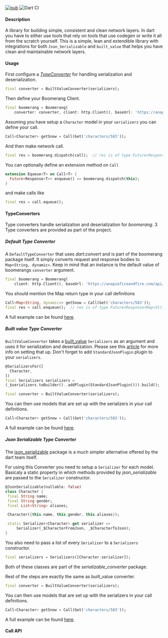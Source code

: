 [![pub](https://img.shields.io/pub/v/boomerang)](https://pub.dev/packages/boomerang)
![Dart CI](https://github.com/saied89/boomerang/workflows/Dart%20CI/badge.svg?branch=master)
#### Description
A library for building simple, consistent and clean network layers. In dart you have to either use tools that rely on tools that use codegen or write it all from the scratch yourself.
This is a simple, lean and extendible library with integrations for both `Json_Serializable` and `built_value` that helps you have clean and maintainable network layers.

#### Usage
First configure a [_TypeConverter_](#TypeConverters) for handling serialization and deserialization.
```dart
final converter = BuiltValueConverter(serializers);
```
Then define your Boomerang Client.
```dart
final boomerang = Boomerang(
    converter: converter, client: http.Client(), baseUrl: 'https://anapioficeandfire.com/api/');
```

Assuming you have setup a `Character` model in your `serializers` you can define your call.
```dart
Call<Character> getSnow = Call(Get('characters/583'));
```

And then make network call.

```dart
final res = boomerang.dispatch(call);  // res is of type Future<Response<Character>>
```

You can optionally define an extension method on `Call`
```dart
extension Equeue<T> on Call<T> {
  Future<Response<T>> enqueue() => boomerang.dispatch(this);
}
```
and make calls like
```dart
final res = call.equeue();
```
#### TypeConverters
Type converters handle serialization and deserialization for _boomerang_. 3 Type converters are provided as part of the project. 

##### Default Type Converter
A `DefaultTypeConverter` that uses _dart:convert_ and is part of the boomerang package itself. It simply converts request and response bodies to `Map<String, dynamic>`.
Keep in mind that an instance is the default value of boomerangs `converter` argument.
```dart
final boomerang = Boomerang(
    client: http.Client(), baseUrl: 'https://anapioficeandfire.com/api/');
```

You should mention the Map return type in your call definitions
```dart
Call<Map<String, dynamic>> getSnow = Call(Get('characters/583'));
final res = call.enqueue();  // res is of type Future<Response<Map<String, dynamic>>>
```
A full example can be found [here](https://github.com/saied89/boomerang/tree/master/examples/dart_convert_example).

##### Built value Type Converter
`BuiltValueConverter` takes a [built_value](https://pub.dev/packages/built_value) `Serializers` as an argument and uses it for serialization and deserialization.
Please see this [article](https://medium.com/dartlang/darts-built-value-for-serialization-f5db9d0f4159#.h12y94wu7) for more info on setting that up.
Don't forget to add `StandardJsonPlugin` plugin to your `serializers`.
```dart
@SerializersFor([
  Character,
])
final Serializers serializers =
(_$serializers.toBuilder()..addPlugin(StandardJsonPlugin())).build();
```
```dart
final converter = BuiltValueConverter(serializers);
```

You can then use models that are set up with the serializers in your call definitions.
```dart
Call<Character> getSnow = Call(Get('characters/583'));
```
A full example can be found [here](https://github.com/saied89/boomerang/tree/master/examples/built_value_example).
 
##### Json Serializable Type Converter
The [json_serializable](https://pub.dev/packages/json_serializable) package is a much simpler alternative offered by the dart team itself.

For using this Converter you need to setup a `Serializer` for each model. Basicaly a static property in which methods
provided by _json_serializable_ are passed to the `Serializer` constructor.
 ```dart
@JsonSerializable(nullable: false)
class Character {
  final String name;
  final String gender;
  final List<String> aliases;

  Character({this.name, this.gender, this.aliases});

  static Serializer<Character> get serializer =>
      Serializer(_$CharacterFromJson, _$CharacterToJson);
}
```
You also need to pass a list of every `Serializer` to a `Serializers` constructor.
```dart
final serializers = Serializers([Character.serializer]);
```
Both of these classes are part of the _serializable_converter_ package.

Rest of the steps are exactly the same as built_value converter.
```dart
final converter = BuiltValueConverter(serializers);
```
You can then use models that are set up with the serializers in your call definitions.
```dart
Call<Character> getSnow = Call(Get('characters/583'));
```
A full example can be found [here](https://github.com/saied89/boomerang/tree/master/examples/json_serializable_example).

#### Call API 
